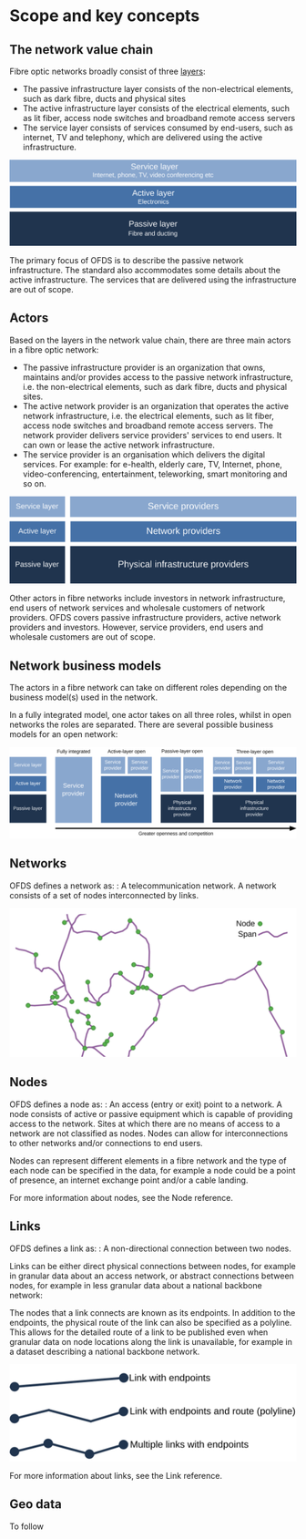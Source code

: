 Scope and key concepts
============

## The network value chain

Fibre optic networks broadly consist of three [layers](https://digital-strategy.ec.europa.eu/en/policies/broadband-network-layers-and-business-roles):

- The passive infrastructure layer consists of the non-electrical elements, such as dark fibre, ducts and physical sites
- The active infrastructure layer consists of the electrical elements, such as lit fiber, access node switches and broadband remote access servers
- The service layer consists of services consumed by end-users, such as internet, TV and telephony, which are delivered using the active infrastructure.

![The layers of fibre optic networks](../../_assets/networkValueChain.svg)

The primary focus of OFDS is to describe the passive network infrastructure. The standard also accommodates some details about the active infrastructure. The services that are delivered using the infrastructure are out of scope.

## Actors

Based on the layers in the network value chain, there are three main actors in a fibre optic network:

- The passive infrastructure provider is an organization that owns, maintains and/or provides access to the passive network infrastructure, i.e. the non-electrical elements, such as dark fibre, ducts and physical sites.
- The active network provider is an organization that operates the active network infrastructure, i.e. the electrical elements, such as lit fiber, access node switches and broadband remote access servers. The network provider delivers service providers' services to end users. It can own or lease the active network infrastructure.
- The service provider is an organisation which delivers the digital services. For example: for e-health, elderly care, TV, Internet, phone, video-conferencing, entertainment, teleworking, smart monitoring and so on.

![The actors in fibre optic networks](../../_assets/actors.svg)

Other actors in fibre networks include investors in network infrastructure, end users of network services and wholesale customers of network providers.
OFDS covers passive infrastructure providers, active network providers and investors. However, service providers, end users and wholesale customers are out of scope.

## Network business models

The actors in a fibre network can take on different roles depending on the business model(s) used in the network.

In a fully integrated model, one actor takes on all three roles, whilst in open networks the roles are separated. There are several possible business models for an open network:

![Business models for an open network](../../_assets/networkBusinessModels.svg)

## Networks

OFDS defines a network as:
: A telecommunication network. A network consists of a set of nodes interconnected by links.

![An example network](../../_assets/networkExample.svg)

## Nodes

OFDS defines a node as:
: An access (entry or exit) point to a network. A node consists of active or passive equipment which is capable of providing access to the network. Sites at which there are no means of access to a network are not classified as nodes. Nodes can allow for interconnections to other networks and/or connections to end users.

Nodes can represent different elements in a fibre network and the type of each node can be specified in the data, for example a node could be a point of presence, an internet exchange point and/or a cable landing.

For more information about nodes, see the Node reference.

## Links

OFDS defines a link as:
: A non-directional connection between two nodes.

Links can be either direct physical connections between nodes, for example in granular data about an access network, or abstract connections between nodes, for example in less granular data about a national backbone network:

The nodes that a link connects are known as its endpoints. In addition to the endpoints, the physical route of the link can also be specified as a polyline. This allows for the detailed route of a link to be published even when granular data on node locations along the link is unavailable, for example in a dataset describing a national backbone network.

![An example link](../../_assets/linkExample.svg)

For more information about links, see the Link reference.

## Geo data
 
 To follow